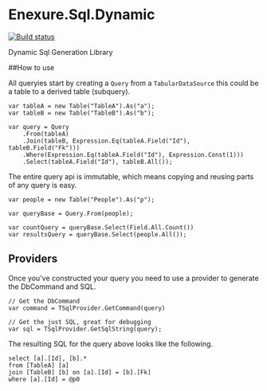 Enexure.Sql.Dynamic
===================
[![Build status](https://ci.appveyor.com/api/projects/status/1ev9rhfabj5y4jli/branch/master?svg=true)](https://ci.appveyor.com/project/Daniel45729/enexure-sql-dynamic/branch/master)

Dynamic Sql Generation Library

##How to use 

All queryies start by creating a `Query` from a `TabularDataSource` this could be a table to a derived table (subquery).

	var tableA = new Table("TableA").As("a");
	var tableB = new Table("TableB").As("b");

	var query = Query
		.From(tableA)
		.Join(tableB, Expression.Eq(tableA.Field("Id"), tableB.Field("Fk")))
		.Where(Expression.Eq(tableA.Field("Id"), Expression.Const(1)))
		.Select(tableA.Field("Id"), tableB.All());

The entire query api is immutable, which means copying and reusing parts of any query is easy.

	var people = new Table("People").As("p");

	var queryBase = Query.From(people);

	var countQuery = queryBase.Select(Field.All.Count())
	var resultsQuery = queryBase.Select(people.All());

## Providers

Once you've constructed your query you need to use a provider to generate the DbCommand and SQL. 

	// Get the DbCommand
	var command = TSqlProvider.GetCommand(query)

	// Get the just SQL, great for debugging 
	var sql = TSqlProvider.GetSqlString(query);

The resulting SQL for the query above looks like the following.

	select [a].[Id], [b].*
	from [TableA] [a]
	join [TableB] [b] on [a].[Id] = [b].[Fk]
	where [a].[Id] = @p0
